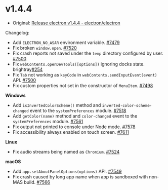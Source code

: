 # v1.4.4

* Original: [Release electron v1.4.4 - electron/electron](https://github.com/electron/electron/releases/tag/v1.4.4)

Changelog:

* Add `ELECTRON_NO_ASAR` environment variable. [#7479](https://github.com/electron/electron/pull/7479)
* Fix broken `window.open`. [#7520](https://github.com/electron/electron/pull/7520)
* Fix crash reports not saved under the `temp` directory configured by user. [#7500](https://github.com/electron/electron/pull/7500)
* Fix `webContents.openDevTools([options])` ignoring docks state. brightray[#254](https://github.com/electron/electron/pull/254)
* Fix `Tab` not working as `keyCode` in `webContents.sendInputEvent(event)` API. [#7500](https://github.com/electron/electron/pull/7500)
* Fix custom properties not set in the constructor of `MenuItem`. [#7498](https://github.com/electron/electron/pull/7498)

**Windows**

* Add `isInvertedColorScheme()` method and `inverted-color-scheme-changed` event to the `systemPreferences` module. [#7518](https://github.com/electron/electron/pull/7518)
* Add `getColor(name)` method and `color-changed` event to the `systemPreferences` module. [#7561](https://github.com/electron/electron/pull/7561)
* Fix output not printed to console under Node mode. [#7578](https://github.com/electron/electron/pull/7578)
* Fix accessibility always enabled on touch screen. [#7611](https://github.com/electron/electron/pull/7611)

**Linux**

* Fix audio streams being named as `Chromium`. [#7524](https://github.com/electron/electron/pull/7524)

**macOS**

* Add `app.setAboutPanelOptions(options)` API. [#7549](https://github.com/electron/electron/pull/7549)
* Fix crash caused by long app name when app is sandboxed with non-MAS build. [#7566](https://github.com/electron/electron/pull/7566)
